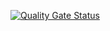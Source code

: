 [![Quality Gate Status](https://sonarcloud.io/api/project_badges/measure?project=Julius-97_VSNappTS&metric=alert_status)](https://sonarcloud.io/summary/new_code?id=Julius-97_VSNappTS)
